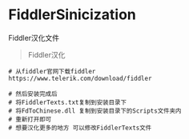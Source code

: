 # FiddlerSinicization
Fiddler汉化文件

> Fiddler汉化

```shell
# 从fiddler官网下载fiddler
https://www.telerik.com/download/fiddler

# 然后安装完成后
# 将FiddlerTexts.txt复制到安装目录下
# 将FdToChinese.dll 复制到安装目录下的Scripts文件夹内
# 重新打开即可
# 想要汉化更多的地方 可以修改FiddlerTexts文件
```

